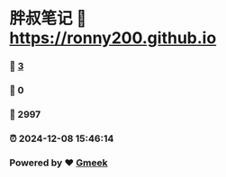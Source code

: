 # 胖叔笔记 :link: https://ronny200.github.io 
### :page_facing_up: [3](https://ronny200.github.io/tag.html) 
### :speech_balloon: 0 
### :hibiscus: 2997 
### :alarm_clock: 2024-12-08 15:46:14 
### Powered by :heart: [Gmeek](https://github.com/Meekdai/Gmeek)
